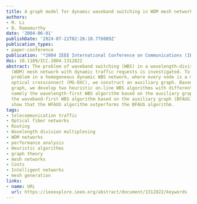 ```yaml
---
title: A graph model for dynamic waveband switching in WDM mesh networks
authors:
- M. Li
- B. Ramamurthy
date: '2004-06-01'
publishDate: '2024-07-21T02:26:10.776089Z'
publication_types:
- paper-conference
publication: '*2004 IEEE International Conference on Communications (IEEE Cat. No.04CH37577)*'
doi: 10.1109/ICC.2004.1312822
abstract: The problem of waveband switching (WBS) in a wavelength-division multiplexing
  (WDM) mesh network with dynamic traffic requests is investigated. To solve the WBS
  problem in a homogeneous dynamic WBS network, where every node is a multigranular
  optical crossconnect (MG-OXC), we construct an auxiliary graph. Based on the auxiliary
  graph, we develop two heuristic on-line WBS algorithms with different grouping policies,
  namely the wavelength-first WBS algorithm based on the auxiliary graph (WFAUG) and
  the waveband-first WBS algorithm based on the auxiliary graph (BFAUG). Our results
  show that the WFAUG algorithm outperforms the BFAUG algorithm.
tags:
- telecommunication traffic
- Optical fiber networks
- Routing
- Wavelength division multiplexing
- WDM networks
- performance analysis
- Heuristic algorithms
- graph theory
- mesh networks
- Costs
- Intelligent networks
- mesh generation
links:
- name: URL
  url: https://ieeexplore.ieee.org/abstract/document/1312822/keywords
---
```

